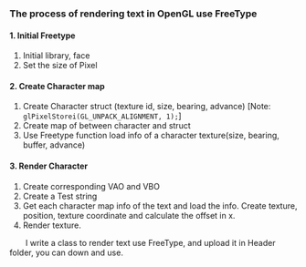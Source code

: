 ### The process of rendering text in OpenGL use FreeType
#### 1. Initial Freetype
1. Initial library, face
2. Set the size of Pixel   
#### 2. Create Character map
1. Create Character struct (texture id, size, bearing, advance) 
[Note: ```glPixelStorei(GL_UNPACK_ALIGNMENT, 1);```]
2. Create map of between character and struct
3. Use Freetype function load info of a character texture(size, bearing, buffer, advance)
#### 3. Render Character
1. Create corresponding VAO and VBO
2. Create a Test string
3. Get each character map info of the text and load the info. Create texture, position, texture coordinate and calculate the offset in x.
4. Render texture.

&emsp;&emsp;I write a class to render text use FreeType, and upload it in Header folder, you can down and use.